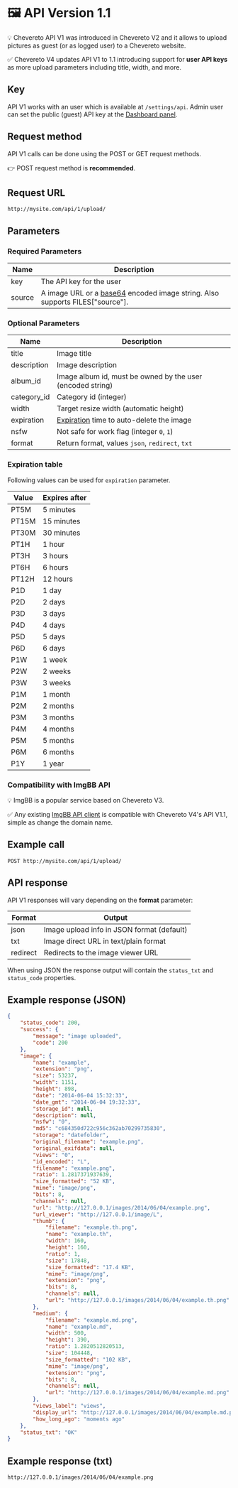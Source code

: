 # 🖼 API Version 1.1

💡 Chevereto API V1 was introduced in Chevereto V2 and it allows to upload pictures as guest (or as logged user) to a Chevereto website.

✅ Chevereto V4 updates API V1 to 1.1 introducing support for **user API keys** as more upload parameters including title, width, and more.

## Key

API V1 works with an user which is available at `/settings/api`. Admin user can set the public (guest) API key at the [Dashboard panel](https://v4-admin.chevereto.com/dashboard/api.html).

## Request method

API V1 calls can be done using the POST or GET request methods.

👉 POST request method is **recommended**.

## Request URL

```plain
http://mysite.com/api/1/upload/
```

## Parameters

### Required Parameters

| Name   | Description                                                                                                          |
| ------ | -------------------------------------------------------------------------------------------------------------------- |
| key    | The API key for the user                                                                                             |
| source | A image URL or a [base64](https://en.wikipedia.org/wiki/Base64) encoded image string. Also supports FILES["source"]. |

### Optional Parameters

| Name        | Description                                                   |
| ----------- | ------------------------------------------------------------- |
| title       | Image title                                                   |
| description | Image description                                             |
| album_id    | Image album id, must be owned by the user (encoded string)    |
| category_id | Category id (integer)                                         |
| width       | Target resize width (automatic height)                        |
| expiration  | [Expiration](#expiration-table) time to auto-delete the image |
| nsfw        | Not safe for work flag (integer `0`, `1`)                     |
| format      | Return format, values `json`, `redirect`, `txt`               |

### Expiration table

Following values can be used for `expiration` parameter.

| Value | Expires after |
| ----- | ------------- |
| PT5M  | 5 minutes     |
| PT15M | 15 minutes    |
| PT30M | 30 minutes    |
| PT1H  | 1 hour        |
| PT3H  | 3 hours       |
| PT6H  | 6 hours       |
| PT12H | 12 hours      |
| P1D   | 1 day         |
| P2D   | 2 days        |
| P3D   | 3 days        |
| P4D   | 4 days        |
| P5D   | 5 days        |
| P6D   | 6 days        |
| P1W   | 1 week        |
| P2W   | 2 weeks       |
| P3W   | 3 weeks       |
| P1M   | 1 month       |
| P2M   | 2 months      |
| P3M   | 3 months      |
| P4M   | 4 months      |
| P5M   | 5 months      |
| P6M   | 6 months      |
| P1Y   | 1 year        |

### Compatibility with ImgBB API

💡 ImgBB is a popular service based on Chevereto V3.

✅ Any existing [ImgBB API client](https://github.com/search?q=imgbb) is compatible with Chevereto V4's API V1.1, simple as change the domain name.

## Example call

```plain
POST http://mysite.com/api/1/upload/
```

## API response

API V1 responses will vary depending on the **format** parameter:

| Format   | Output                                     |
| -------- | ------------------------------------------ |
| json     | Image upload info in JSON format (default) |
| txt      | Image direct URL in text/plain format      |
| redirect | Redirects to the image viewer URL          |

When using JSON the response output will contain the `status_txt` and `status_code` properties.

## Example response (JSON)

```json
{
    "status_code": 200,
    "success": {
        "message": "image uploaded",
        "code": 200
    },
    "image": {
        "name": "example",
        "extension": "png",
        "size": 53237,
        "width": 1151,
        "height": 898,
        "date": "2014-06-04 15:32:33",
        "date_gmt": "2014-06-04 19:32:33",
        "storage_id": null,
        "description": null,
        "nsfw": "0",
        "md5": "c684350d722c956c362ab70299735830",
        "storage": "datefolder",
        "original_filename": "example.png",
        "original_exifdata": null,
        "views": "0",
        "id_encoded": "L",
        "filename": "example.png",
        "ratio": 1.2817371937639,
        "size_formatted": "52 KB",
        "mime": "image/png",
        "bits": 8,
        "channels": null,
        "url": "http://127.0.0.1/images/2014/06/04/example.png",
        "url_viewer": "http://127.0.0.1/image/L",
        "thumb": {
            "filename": "example.th.png",
            "name": "example.th",
            "width": 160,
            "height": 160,
            "ratio": 1,
            "size": 17848,
            "size_formatted": "17.4 KB",
            "mime": "image/png",
            "extension": "png",
            "bits": 8,
            "channels": null,
            "url": "http://127.0.0.1/images/2014/06/04/example.th.png"
        },
        "medium": {
            "filename": "example.md.png",
            "name": "example.md",
            "width": 500,
            "height": 390,
            "ratio": 1.2820512820513,
            "size": 104448,
            "size_formatted": "102 KB",
            "mime": "image/png",
            "extension": "png",
            "bits": 8,
            "channels": null,
            "url": "http://127.0.0.1/images/2014/06/04/example.md.png"
        },
        "views_label": "views",
        "display_url": "http://127.0.0.1/images/2014/06/04/example.md.png",
        "how_long_ago": "moments ago"
    },
    "status_txt": "OK"
}
```

## Example response (txt)

```plain
http://127.0.0.1/images/2014/06/04/example.png
```
